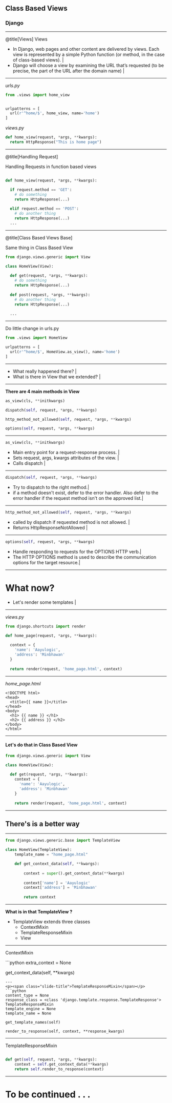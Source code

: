 ## Class Based Views

### Django

---

@title[Views]
<span class="slide-title">Views</span>

- In Django, web pages and other content are delivered by views. Each view is represented by a simple Python function (or method, in the case of class-based views). |
- Django will choose a view by examining the URL that’s requested (to be precise, the part of the URL after the domain name) |

---
*urls.py*
```python
from .views import home_view


urlpatterns = [
  url(r'^home/$', home_view, name='home')
]
``` 


*views.py*
```python
def home_view(request, *args, **kwargs):
  return HttpResponse("This is home page")
```


---

@title[Handling Request]

<p><span class="slide-title">Handling Requests in function based views</span></p>

```python

def home_view(request, *args, **kwargs):

  if request.method == 'GET':
    # do something
    return HttpResponse(...)
    
  elif request.method == 'POST':
    # do another thing
    return HttpResponse(...)
  ...

```
---
@title[Class Based Views Base]
<p><span class="slide-title">Same thing in Class Based View</span></p>

```python
from django.views.generic import View

class HomeView(View):
  
  def get(request, *args, **kwargs):
    # do something
    return HttpResponse(...)
    
  def post(request, *args, **kwargs):
    # do another thing
    return HttpResponse(...)
    
  ...
```

---
<p><span class="slide-title">Do little change in urls.py</span></p>

```python
from .views import HomeView

urlpatterns = [
  url(r'^home/$', HomeView.as_view(), name='home')
]
```

---

- What really happened there? |
- What is there in View that we extended? |

---

**There are 4 main methods in View**
```python
as_view(cls, **initkwargs)

dispatch(self, request, *args, **kwargs)

http_method_not_allowed(self, request, *args, **kwargs)

options(self, request, *args, **kwargs)
```

---
```python
as_view(cls, **initkwargs)
```

- Main entry point for a request-response process. |
- Sets request, args, kwargs attributes of the view. |
- Calls dispatch |

---
```python
dispatch(self, request, *args, **kwargs)
```

- Try to dispatch to the right method.|
- if a method doesn't exist, defer to the error handler. Also defer to the error handler if the request method isn't on the approved list.|

---

```python
http_method_not_allowed(self, request, *args, **kwargs)
```

- called by dispatch if requested method is not allowed. |
- Returns HttpResponseNotAllowed |

---
```python
options(self, request, *args, **kwargs)
```

- Handle responding to requests for the OPTIONS HTTP verb.|
- The HTTP OPTIONS method is used to describe the communication options for the target resource.|
---

# What now?
- Let's render some templates |

--- 
*views.py*
```python
from django.shortcuts import render

def home_page(request, *args, **kwargs):
  
  context = {
    'name': 'Aayulogic',
    'address': 'Minbhawan'
  }
  
  return render(request, 'home_page.html', context)
```
---
*home_page.html*
```html+jinja
<!DOCTYPE html>
<head>
  <title>{{ name }}</title>
</head>
<body>
  <h1> {{ name }} </h1>
  <h2> {{ address }} </h2>
</body>
</html>
```
---
#### Let's do that in Class Based View
```python
from django.views.generic import View

class HomeView(View):
  
  def get(request, *args, **kwargs):
    context = {
      'name': 'Aayulogic',
      'address': 'Minbhawan'
    }
  
    return render(request, 'home_page.html', context)

```
---
## There's is a better way
---
```python
from django.views.generic.base import TemplateView

class HomeView(TemplateView):
    template_name = "home_page.html"

    def get_context_data(self, **kwargs):
        
        context = super().get_context_data(**kwargs)
        
        context['name'] = 'Aayulogic'
        context['address'] = 'Minbhawan'
        
        return context
```
---
**What is in that TemplateView ?**
- TemplateView extends three classes
  - ContextMixin
  - TemplateResponseMixin
  - View
---
<p><span class="slide-title">ContextMixin</span></p>
```python
extra_context = None

get_context_data(self, **kwargs)
```
---
<p><span class="slide-title">TemplateResponseMixin</span></p>
```python
content_type = None 
response_class = <class 'django.template.response.TemplateResponse'> 	TemplateResponseMixin
template_engine = None
template_name = None

get_template_names(self)

render_to_response(self, context, **response_kwargs)
```
---
<p><span class="slide-title">TemplateResponseMixin</span></p>

```python

def get(self, request, *args, **kwargs):
    context = self.get_context_data(**kwargs)
    return self.render_to_response(context)

```
---
# To be continued . . .
